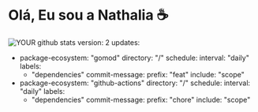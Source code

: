 # Olá, Eu sou a Nathalia ☕


![YOUR github stats](https://github-readme-stats.vercel.app/api?username=nttcerqueira)
version: 2
updates:
  - package-ecosystem: "gomod"
    directory: "/"
    schedule:
      interval: "daily"
    labels:
      - "dependencies"
    commit-message:
      prefix: "feat"
      include: "scope"
  - package-ecosystem: "github-actions"
    directory: "/"
    schedule:
      interval: "daily"
    labels:
      - "dependencies"
    commit-message:
      prefix: "chore"
      include: "scope"

